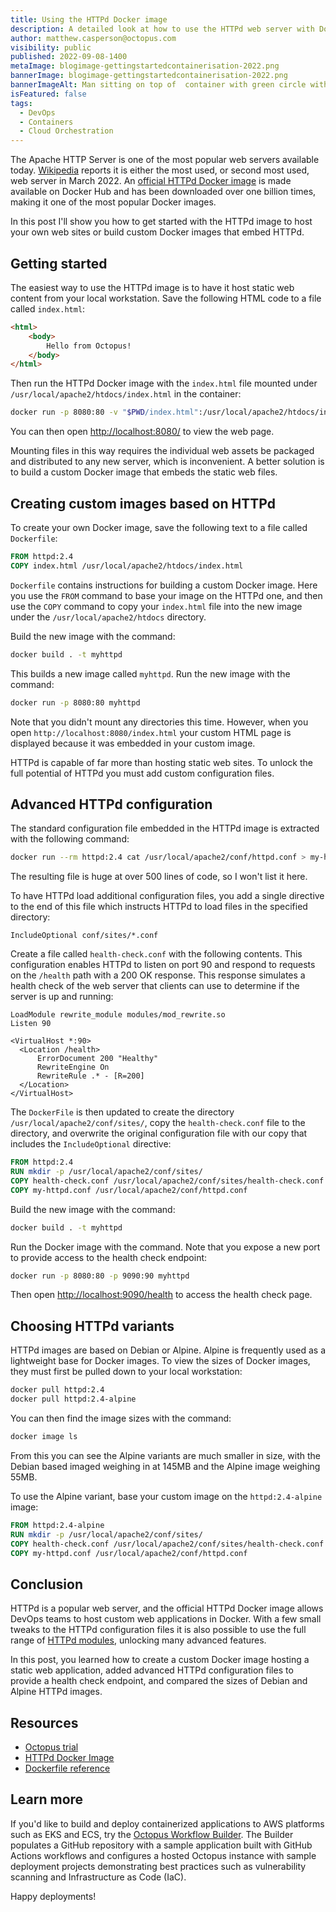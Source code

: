 ```yaml
---
title: Using the HTTPd Docker image
description: A detailed look at how to use the HTTPd web server with Docker
author: matthew.casperson@octopus.com
visibility: public
published: 2022-09-08-1400
metaImage: blogimage-gettingstartedcontainerisation-2022.png
bannerImage: blogimage-gettingstartedcontainerisation-2022.png
bannerImageAlt: Man sitting on top of  container with green circle with a power up icon
isFeatured: false
tags: 
  - DevOps
  - Containers
  - Cloud Orchestration
---
```

 
The Apache HTTP Server is one of the most popular web servers available today. [Wikipedia](https://en.wikipedia.org/wiki/Apache_HTTP_Server) reports it is either the most used, or second most used, web server in March 2022. An [official HTTPd Docker image](https://hub.docker.com/_/httpd) is made available on Docker Hub and has been downloaded over one billion times, making it one of the most popular Docker images.

In this post I'll show you how to get started with the HTTPd image to host your own web sites or build custom Docker images that embed HTTPd.

## Getting started

The easiest way to use the HTTPd image is to have it host static web content from your local workstation. Save the following HTML code to a file called `index.html`:

```html
<html>
    <body>
        Hello from Octopus!
    </body>
</html>
```

Then run the HTTPd Docker image with the `index.html` file mounted under `/usr/local/apache2/htdocs/index.html` in the container:

```bash
docker run -p 8080:80 -v "$PWD/index.html":/usr/local/apache2/htdocs/index.html httpd:2.4
```

You can then open [http://localhost:8080/](http://localhost:8080/) to view the web page.

Mounting files in this way requires the individual web assets be packaged and distributed to any new server, which is inconvenient. A better solution is to build a custom Docker image that embeds the static web files.

## Creating custom images based on HTTPd

To create your own Docker image, save the following text to a file called `Dockerfile`:

```dockerfile
FROM httpd:2.4
COPY index.html /usr/local/apache2/htdocs/index.html
```

`Dockerfile` contains instructions for building a custom Docker image. Here you use the `FROM` command to base your image on the HTTPd one, and then use the `COPY` command to copy your `index.html` file into the new image under the `/usr/local/apache2/htdocs` directory.

Build the new image with the command:

```bash
docker build . -t myhttpd
```

This builds a new image called `myhttpd`. Run the new image with the command:

```bash
docker run -p 8080:80 myhttpd
```

Note that you didn't mount any directories this time. However, when you open `http://localhost:8080/index.html` your custom HTML page is displayed because it was embedded in your custom image.

HTTPd is capable of far more than hosting static web sites. To unlock the full potential of HTTPd you must add custom configuration files.

## Advanced HTTPd configuration

The standard configuration file embedded in the HTTPd image is extracted with the following command:

```bash
docker run --rm httpd:2.4 cat /usr/local/apache2/conf/httpd.conf > my-httpd.conf
```

The resulting file is huge at over 500 lines of code, so I won't list it here.

To have HTTPd load additional configuration files, you add a single directive to the end of this file which instructs HTTPd to load files in the specified directory: 

```
IncludeOptional conf/sites/*.conf
```

Create a file called `health-check.conf` with the following contents. This configuration enables HTTPd to listen on port 90 and respond to requests on the `/health` path with a 200 OK response. This response simulates a health check of the web server that clients can use to determine if the server is up and running:

```
LoadModule rewrite_module modules/mod_rewrite.so
Listen 90

<VirtualHost *:90>
  <Location /health>
      ErrorDocument 200 "Healthy"
      RewriteEngine On
      RewriteRule .* - [R=200]
  </Location>
</VirtualHost>
```

The `DockerFile` is then updated to create the directory `/usr/local/apache2/conf/sites/`, copy the `health-check.conf` file to the directory, and overwrite the original configuration file with our copy that includes the `IncludeOptional` directive:

```dockerfile
FROM httpd:2.4
RUN mkdir -p /usr/local/apache2/conf/sites/
COPY health-check.conf /usr/local/apache2/conf/sites/health-check.conf
COPY my-httpd.conf /usr/local/apache2/conf/httpd.conf
```

Build the new image with the command:

```bash
docker build . -t myhttpd
```

Run the Docker image with the command. Note that you expose a new port to provide access to the health check endpoint:

```bash
docker run -p 8080:80 -p 9090:90 myhttpd
```

Then open [http://localhost:9090/health](http://localhost:9090/health) to access the health check page.

## Choosing HTTPd variants

HTTPd images are based on Debian or Alpine. Alpine is frequently used as a lightweight base for Docker images. To view the sizes of Docker images, they must first be pulled down to your local workstation:

```bash
docker pull httpd:2.4
docker pull httpd:2.4-alpine
```

You can then find the image sizes with the command:

```bash
docker image ls
```

From this you can see the Alpine variants are much smaller in size, with the Debian based imaged weighing in at 145MB and the Alpine image weighing 55MB.

To use the Alpine variant, base your custom image on the `httpd:2.4-alpine` image:

```dockerfile
FROM httpd:2.4-alpine
RUN mkdir -p /usr/local/apache2/conf/sites/
COPY health-check.conf /usr/local/apache2/conf/sites/health-check.conf
COPY my-httpd.conf /usr/local/apache2/conf/httpd.conf
```

## Conclusion

HTTPd is a popular web server, and the official HTTPd Docker image allows DevOps teams to host custom web applications in Docker. With a few small tweaks to the HTTPd configuration files it is also possible to use the full range of [HTTPd modules](https://httpd.apache.org/docs/current/mod/), unlocking many advanced features.

In this post, you learned how to create a custom Docker image hosting a static web application, added advanced HTTPd configuration files to provide a health check endpoint, and compared the sizes of Debian and Alpine HTTPd images.

## Resources

* [Octopus trial](https://octopus.com/start)
* [HTTPd Docker Image](https://hub.docker.com/_/httpd)
* [Dockerfile reference](https://docs.docker.com/engine/reference/builder/)

## Learn more

If you'd like to build and deploy containerized applications to AWS platforms such as EKS and ECS, try the [Octopus Workflow Builder](https://octopusworkflowbuilder.octopus.com/#/). The Builder populates a GitHub repository with a sample application built with GitHub Actions workflows and configures a hosted Octopus instance with sample deployment projects demonstrating best practices such as vulnerability scanning and Infrastructure as Code (IaC). 

Happy deployments! 